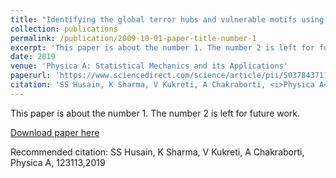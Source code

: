 ```yaml
---
title: "Identifying the global terror hubs and vulnerable motifs using complex network dynamics"
collection: publications
permalink: /publication/2009-10-01-paper-title-number-1
excerpt: 'This paper is about the number 1. The number 2 is left for future work.'
date: 2019
venue: 'Physica A: Statistical Mechanics and its Applications'
paperurl: 'https://www.sciencedirect.com/science/article/pii/S037843711931756X'
citation: 'SS Husain, K Sharma, V Kukreti, A Chakraborti, <i>Physica A</i>, 123113,2019'
---
```

This paper is about the number 1. The number 2 is left for future work.

[Download paper here](https://www.sciencedirect.com/science/article/pii/S037843711931756X)

Recommended citation: SS Husain, K Sharma, V Kukreti, A Chakraborti, Physica A, 123113,2019
